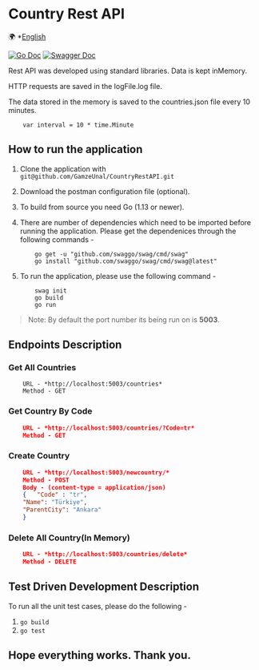 # Country Rest API


🌍 *[English](README.md)

[![Go Doc](https://img.shields.io/badge/godoc-reference-blue.svg?style=flat)](https://godoc.org/github.com/rs/rest-layer) 
[![Swagger Doc](https://godoc.org/github.com/swaggo/swagg?status.svg)](https://godoc.org/github.com/swaggo/swag)

Rest API was developed using standard libraries. Data is kept inMemory. 

HTTP requests are saved in the logFile.log file.

The data stored in the memory is saved to the countries.json file every 10 minutes.

```shell
    var interval = 10 * time.Minute
```


## How to run the application

1. Clone the application with `git@github.com/GamzeUnal/CountryRestAPI.git`

2. Download the postman configuration file (optional).
3. To build from source you need Go (1.13 or newer).
4. There are number of dependencies which need to be imported before running the application. Please get the dependenices through the following commands -

    ```shell
        go get -u "github.com/swaggo/swag/cmd/swag"
        go install "github.com/swaggo/swag/cmd/swag@latest"
    ```
5. To run the application, please use the following command -

    ```shell
        swag init
        go build
        go run
    ```
> Note: By default the port number its being run on is **5003**.

## Endpoints Description

### Get All Countries

```
    URL - *http://localhost:5003/countries*
    Method - GET
```

### Get Country By Code

```JSON
    URL - *http://localhost:5003/countries/?Code=tr*
    Method - GET
```

### Create Country

```JSON
    URL - *http://localhost:5003/newcountry/*
    Method - POST
    Body - (content-type = application/json)
    {	"Code" : "tr",
	"Name": "Türkiye", 
	"ParentCity": "Ankara"
	}
```

### Delete All Country(In Memory)

```JSON
    URL - *http://localhost:5003/countries/delete*
    Method - DELETE
```


## Test Driven Development Description

To run all the unit test cases, please do the following -

1. `go build`
2. `go test`


## Hope everything works. Thank you.

